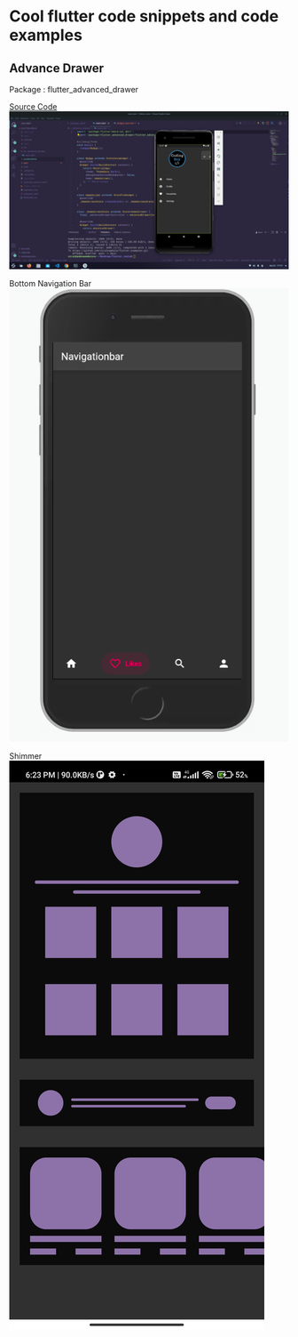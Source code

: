 # Cool flutter code snippets and code examples

## Advance Drawer 
Package : flutter_advanced_drawer <br>

[Source Code](https://github.com/viralvaghela/flutter_examples/tree/main/lib/advance_drawer)
![drawer](screenshots/drawer.png)<br>

Bottom Navigation Bar <br>
![Bottom Navigation Bar](screenshots/bottomnavbar.png)<br>

Shimmer <br>
![Shimmer](screenshots/sheemer.jpg)


